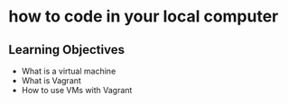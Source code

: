 # how to code in your local computer
## Learning Objectives
* What is a virtual machine
* What is Vagrant
* How to use VMs with Vagrant
